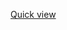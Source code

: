 [Quick view](https://drive.google.com/file/d/1YWV9vy8fPGB4iMOG4vz67Yknrbew-YjL/view?usp=drive_link)
